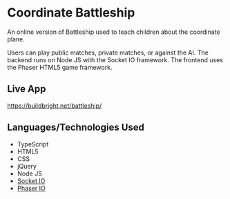 # Coordinate Battleship
An online version of Battleship used to teach children about the coordinate plane.

Users can play public matches, private matches, or against the AI. The backend runs on Node JS with the Socket IO framework. The frontend uses the Phaser HTML5 game framework.

## Live App
https://buildbright.net/battleship/

## Languages/Technologies Used
- TypeScript
- HTML5
- CSS
- jQuery
- Node JS
- [Socket IO](https://socket.io/)
- [Phaser IO](https://phaser.io/)
